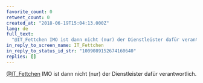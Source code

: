 ```yaml
---
favorite_count: 0
retweet_count: 0
created_at: "2018-06-19T15:04:13.000Z"
lang: de
full_text:
  "@IT_Fettchen IMO ist dann nicht (nur) der Dienstleister dafür verantwortlich."
in_reply_to_screen_name: IT_Fettchen
in_reply_to_status_id_str: "1009089152674160640"
replies: []
---
```


[@IT_Fettchen](https://twitter.com/IT_Fettchen) IMO ist dann nicht (nur) der
Dienstleister dafür verantwortlich.
